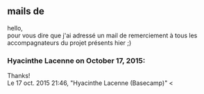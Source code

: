 ## mails de



hello,  
pour vous dire que j'ai adressé un mail de remerciement à tous les
accompagnateurs du projet présents hier ;)



### **Hyacinthe Lacenne** on October 17, 2015:



Thanks!  
Le 17 oct. 2015 21:46, "Hyacinthe Lacenne (Basecamp)" &lt;



